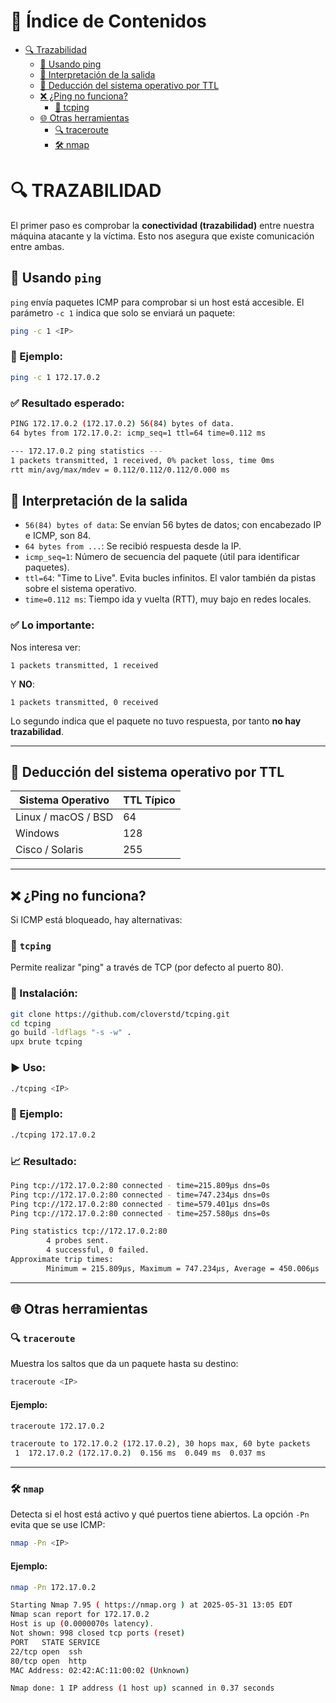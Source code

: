 # 📑 Índice de Contenidos

- [🔍 Trazabilidad](#-trazabilidad)
  - [📡 Usando ping](#-usando-ping)
  - [📖 Interpretación de la salida](#-interpretación-de-la-salida)
  - [🧠 Deducción del sistema operativo por TTL](#-deducción-del-sistema-operativo-por-ttl)
  - [❌ ¿Ping no funciona?](#-ping-no-funciona)
    - [🔁 tcping](#-tcping)
  - [🌐 Otras herramientas](#-otras-herramientas)
    - [🔍 traceroute](#-traceroute)
    - [🛠️ nmap](#️-nmap)

# 🔍 TRAZABILIDAD

El primer paso es comprobar la **conectividad (trazabilidad)** entre nuestra máquina atacante y la víctima. Esto nos asegura que existe comunicación entre ambas.

## 📡 Usando `ping`

`ping` envía paquetes ICMP para comprobar si un host está accesible. El parámetro `-c 1` indica que solo se enviará un paquete:

```bash
ping -c 1 <IP>
```

### 📌 Ejemplo:

```bash
ping -c 1 172.17.0.2
```

### ✅ Resultado esperado:

```bash
PING 172.17.0.2 (172.17.0.2) 56(84) bytes of data.
64 bytes from 172.17.0.2: icmp_seq=1 ttl=64 time=0.112 ms

--- 172.17.0.2 ping statistics ---
1 packets transmitted, 1 received, 0% packet loss, time 0ms
rtt min/avg/max/mdev = 0.112/0.112/0.112/0.000 ms
```

## 📖 Interpretación de la salida

- `56(84) bytes of data`: Se envían 56 bytes de datos; con encabezado IP e ICMP, son 84.
- `64 bytes from ...`: Se recibió respuesta desde la IP.
- `icmp_seq=1`: Número de secuencia del paquete (útil para identificar paquetes).
- `ttl=64`: "Time to Live". Evita bucles infinitos. El valor también da pistas sobre el sistema operativo.
- `time=0.112 ms`: Tiempo ida y vuelta (RTT), muy bajo en redes locales.

### ✅ Lo importante:

Nos interesa ver:

```
1 packets transmitted, 1 received
```

Y **NO**:

```
1 packets transmitted, 0 received
```

Lo segundo indica que el paquete no tuvo respuesta, por tanto **no hay trazabilidad**.

---

## 🧠 Deducción del sistema operativo por TTL

| Sistema Operativo      | TTL Típico |
|------------------------|------------|
| Linux / macOS / BSD    | 64         |
| Windows                | 128        |
| Cisco / Solaris        | 255        |

---

## ❌ ¿Ping no funciona?

Si ICMP está bloqueado, hay alternativas:

### 🔁 `tcping`

Permite realizar "ping" a través de TCP (por defecto al puerto 80).

### 🔧 Instalación:

```bash
git clone https://github.com/cloverstd/tcping.git
cd tcping
go build -ldflags "-s -w" .
upx brute tcping
```

### ▶️ Uso:

```bash
./tcping <IP>
```

### 📌 Ejemplo:

```bash
./tcping 172.17.0.2
```

### 📈 Resultado:

```bash
Ping tcp://172.17.0.2:80 connected - time=215.809µs dns=0s
Ping tcp://172.17.0.2:80 connected - time=747.234µs dns=0s
Ping tcp://172.17.0.2:80 connected - time=579.401µs dns=0s
Ping tcp://172.17.0.2:80 connected - time=257.580µs dns=0s

Ping statistics tcp://172.17.0.2:80
        4 probes sent.
        4 successful, 0 failed.
Approximate trip times:
        Minimum = 215.809µs, Maximum = 747.234µs, Average = 450.006µs
```

---

## 🌐 Otras herramientas

### 🔍 `traceroute`

Muestra los saltos que da un paquete hasta su destino:

```bash
traceroute <IP>
```

#### Ejemplo:

```bash
traceroute 172.17.0.2
```

```bash
traceroute to 172.17.0.2 (172.17.0.2), 30 hops max, 60 byte packets
 1  172.17.0.2 (172.17.0.2)  0.156 ms  0.049 ms  0.037 ms
```

---

### 🛠️ `nmap`

Detecta si el host está activo y qué puertos tiene abiertos. La opción `-Pn` evita que se use ICMP:

```bash
nmap -Pn <IP>
```

#### Ejemplo:

```bash
nmap -Pn 172.17.0.2
```

```bash
Starting Nmap 7.95 ( https://nmap.org ) at 2025-05-31 13:05 EDT
Nmap scan report for 172.17.0.2
Host is up (0.0000070s latency).
Not shown: 998 closed tcp ports (reset)
PORT   STATE SERVICE
22/tcp open  ssh
80/tcp open  http
MAC Address: 02:42:AC:11:00:02 (Unknown)

Nmap done: 1 IP address (1 host up) scanned in 0.37 seconds
```



